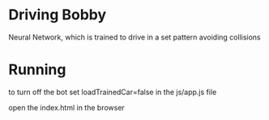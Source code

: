 # Driving Bobby

Neural Network, which is trained to drive in a set pattern avoiding collisions

# Running

to turn off the bot set loadTrainedCar=false in the js/app.js file

open the index.html in the browser
